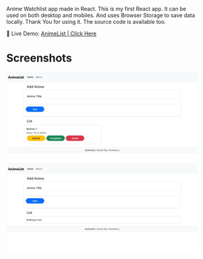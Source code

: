 Anime Watchlist app made in React. This is my first React app. It can be used on both desktop and mobiles. And uses Browser Storage to save data locally.
Thank You for using it. The source code is available too.

🔗 Live Demo: [AnimeList | Click Here](https://watchlistkushal.netlify.app/)

# Screenshots
![Visual Look of the project.](screenshots/Home.jpeg)
![Visual Look of the project when No Titles are added.](screenshots/Home_NoList.jpeg)
